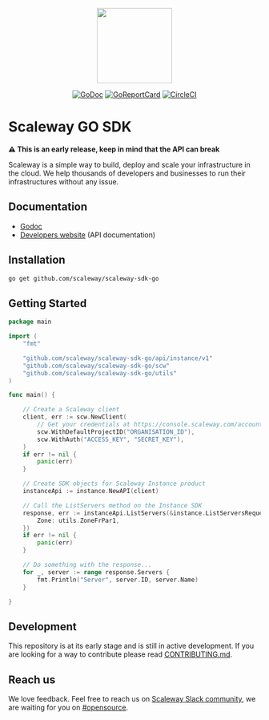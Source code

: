 <p align="center"><img height="150" src="docs/static_files/scaleway-logo.png" /></p>

<p align="center">
  <a href="https://godoc.org/github.com/scaleway/scaleway-sdk-go"><img src="https://godoc.org/github.com/scaleway/scaleway-sdk-go?status.svg" alt="GoDoc"/></a>
  <a href="https://goreportcard.com/report/github.com/scaleway/scaleway-sdk-go"><img src="https://goreportcard.com/badge/scaleway/scaleway-sdk-go" alt="GoReportCard" /></a>
  <a href="https://circleci.com/gh/scaleway/scaleway-sdk-go"><img src="https://circleci.com/gh/scaleway/scaleway-sdk-go.svg?style=shield" alt="CircleCI" /></a>
</p>

# Scaleway GO SDK


**:warning: This is an early release, keep in mind that the API can break**


Scaleway is a simple way to build, deploy and scale your infrastructure in the cloud.
We help thousands of developers and businesses to run their infrastructures without any issue.

## Documentation

- [Godoc](https://godoc.org/github.com/scaleway/scaleway-sdk-go)
- [Developers website](https://developers.scaleway.com) (API documentation)

## Installation

```bash
go get github.com/scaleway/scaleway-sdk-go
```

## Getting Started

```go
package main

import (
	"fmt"

	"github.com/scaleway/scaleway-sdk-go/api/instance/v1"
	"github.com/scaleway/scaleway-sdk-go/scw"
	"github.com/scaleway/scaleway-sdk-go/utils"
)

func main() {

	// Create a Scaleway client
	client, err := scw.NewClient(
		// Get your credentials at https://console.scaleway.com/account/credentials
		scw.WithDefaultProjectID("ORGANISATION_ID"),
		scw.WithAuth("ACCESS_KEY", "SECRET_KEY"),
	)
	if err != nil {
		panic(err)
	}

	// Create SDK objects for Scaleway Instance product
	instanceApi := instance.NewAPI(client)

	// Call the ListServers method on the Instance SDK
	response, err := instanceApi.ListServers(&instance.ListServersRequest{
		Zone: utils.ZoneFrPar1,
	})
	if err != nil {
		panic(err)
	}

	// Do something with the response...
	for _, server := range response.Servers {
		fmt.Println("Server", server.ID, server.Name)
	}

}
```

## Development

This repository is at its early stage and is still in active development.
If you are looking for a way to contribute please read [CONTRIBUTING.md](CONTRIBUTING.md).

## Reach us

We love feedback.
Feel free to reach us on [Scaleway Slack community](https://slack.scaleway.com/), we are waiting for you on [#opensource](https://scaleway-community.slack.com/app_redirect?channel=opensource).
